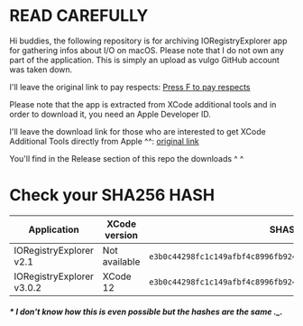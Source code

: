 # READ CAREFULLY

Hi buddies, the following repository is for archiving IORegistryExplorer app for gathering infos about I/O  on macOS. Please note that I do not own any part of the application. This is simply an upload as vulgo GitHub account was taken down.

I'll leave the original link to pay respects: [Press F to pay respects](https://github.com/vulgo/IORegistryExplorer)

Please note that the app is extracted from XCode additional tools and in order to download it, you need an Apple Developer ID.

I'll leave the download link for those who are interested to get XCode Additional Tools directly from Apple ^^: [original link](https://developer.apple.com/download/more/?=additional)

You'll find in the Release section of this repo the downloads ^ ^

# Check your SHA256 HASH

|Application|XCode version|SHASUM 256|
|---|---|---|
|IORegistryExplorer v2.1|Not available|`e3b0c44298fc1c149afbf4c8996fb92427ae41e4649b934ca495991b7852b855`\*|
|IORegistryExplorer v3.0.2|XCode 12|`e3b0c44298fc1c149afbf4c8996fb92427ae41e4649b934ca495991b7852b855`|

##### \* I don't know how this is even possible but the hashes are the same ._. 
